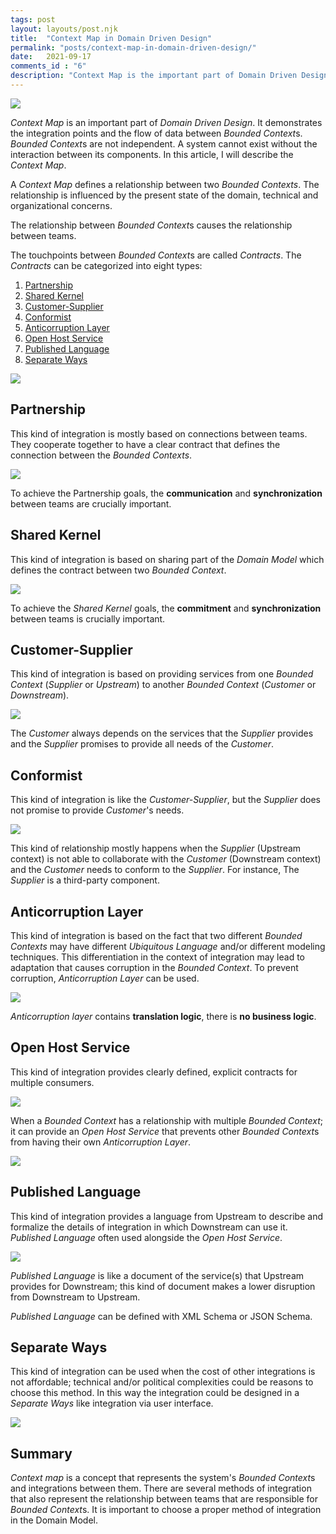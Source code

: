 ```yaml
---
tags: post
layout: layouts/post.njk
title:  "Context Map in Domain Driven Design"
permalink: "posts/context-map-in-domain-driven-design/"
date:   2021-09-17
comments_id : "6"
description: "Context Map is the important part of Domain Driven Design. It demonstrates the integration points and the flow of data between Bounded Contexts. Bounded Contexts are not independent. In fact, a system cannot exist without the interaction between its components."
---
```


![](/assets/images/article-image-15.jpg)

*Context Map* is an important part of *Domain Driven Design*. It demonstrates the integration points and the flow of data between *Bounded Context*s. *Bounded Context*s are not independent. A system cannot exist without the interaction between its components. In this article, I will describe the *Context Map*.

A *Context Map* defines a relationship between two *Bounded Contexts*. The relationship is influenced by the present state of the domain, technical and organizational concerns.     

The relationship between *Bounded Context*s causes the relationship between teams.

The touchpoints between *Bounded Context*s are called *Contracts*. The *Contracts* can be categorized into eight types: 

1. [Partnership](#partnership)
2. [Shared Kernel](#shared-kernel)
3. [Customer-Supplier](#customer-supplier)
4. [Conformist](#conformist)
5. [Anticorruption Layer](#anticorruption-layer)
6. [Open Host Service](#ppen-host-service)
7. [Published Language](#published-language)
8. [Separate Ways](#separate-ways)



![](/assets/images/article-image-16.png)





## Partnership

This kind of integration is mostly based on connections between teams. They cooperate together to have a clear contract that defines the connection between the *Bounded Contexts*.



![](/assets/images/article-image-17.png)



To achieve the Partnership goals, the **communication** and **synchronization** between teams are crucially important. 



## Shared Kernel

This kind of integration is based on sharing part of the *Domain Model* which defines the contract between two *Bounded Context*.



![](/assets/images/article-image-18.png)



To achieve the *Shared Kernel* goals, the **commitment** and **synchronization** between teams is crucially important.



## Customer-Supplier

This kind of integration is based on providing services from one *Bounded Context* (*Supplier* or *Upstream*) to another *Bounded Context* (*Customer* or *Downstream*).



![](/assets/images/article-image-19.png)



The *Customer* always depends on the services that the *Supplier* provides and the *Supplier* promises to provide all needs of the *Customer*.



## Conformist

This kind of integration is like the *Customer-Supplier*, but the *Supplier* does not promise to provide *Customer*'s needs. 



![](/assets/images/article-image-20.png)

This kind of relationship mostly happens when the *Supplier* (Upstream context) is not able to collaborate with the *Customer* (Downstream context) and the *Customer* needs to conform to the *Supplier*. For instance, The *Supplier* is a third-party component.



## Anticorruption Layer

This kind of integration is based on the fact that two different *Bounded Contexts* may have different *Ubiquitous Language* and/or different modeling techniques. This differentiation in the context of integration may lead to adaptation that causes corruption in the *Bounded Context*. To prevent corruption, *Anticorruption Layer* can be used.



![](/assets/images/article-image-21.png)



*Anticorruption layer* contains **translation logic**, there is **no business logic**.



## Open Host Service

This kind of integration provides clearly defined, explicit contracts for multiple consumers.



![](/assets/images/article-image-22.png)



When a *Bounded Context* has a relationship with multiple *Bounded Context*; it can provide an *Open Host Service* that prevents other *Bounded Context*s from having their own *Anticorruption Layer*.



![](/assets/images/article-image-23.png)



## Published Language

This kind of integration provides a language from Upstream to describe and formalize the details of integration in which Downstream can use it. *Published Language* often used alongside the *Open Host Service*. 



![](/assets/images/article-image-24.png)



*Published Language* is like a document of the service(s) that Upstream provides for Downstream; this kind of document makes a lower disruption from Downstream to Upstream.

*Published Language* can be defined with XML Schema or JSON Schema.



## Separate Ways

This kind of integration can be used when the cost of other integrations is not affordable; technical and/or political complexities could be reasons to choose this method. In this way the integration could be designed in a *Separate Ways* like integration via user interface.



![](/assets/images/article-image-25.png)

## Summary

*Context map* is a concept that represents the system's *Bounded Context*s and integrations between them. There are several methods of integration that also represent the relationship between teams that are responsible for *Bounded Context*s. It is important to choose a proper method of integration in the Domain Model.

